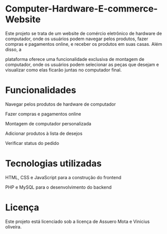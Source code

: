 # Computer-Hardware-E-commerce-Website

Este projeto se trata de um website de comércio eletrônico de hardware de computador, onde os usuários podem navegar pelos produtos, fazer compras e pagamentos online, e receber os produtos em suas casas. Além disso, a 

plataforma oferece uma funcionalidade exclusiva de montagem de computador, onde os usuários podem selecionar as peças que desejam e visualizar como elas ficarão juntas no computador final.

# Funcionalidades

Navegar pelos produtos de hardware de computador

Fazer compras e pagamentos online

Montagem de computador personalizada

Adicionar produtos à lista de desejos

Verificar status do pedido

# Tecnologias utilizadas

HTML, CSS e JavaScript para a construção do frontend

PHP e MySQL para o desenvolvimento do backend

# Licença

Este projeto está licenciado sob a licença de Assuero Mota e Vinicius oliveira. 
